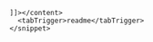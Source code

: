 <snippet>
  <content><![CDATA[
##Hamburger arrow
Simple hamburger to arrow transitioning icon, for material design
or whatever you need it for
## Installation
```bash
<link rel="stylesheet" href="menuIcon/menuIcon.css">
<script src="https://ajax.googleapis.com/ajax/libs/jquery/2.1.4/jquery.min.js"></script>
<script src="menuIcon/menuIcon.js"></script>


<div class="arrow-icon"></div>

<script>
		$('.arrow-icon').menuIcon();
</script>
```
]]></content>
  <tabTrigger>readme</tabTrigger>
</snippet>
